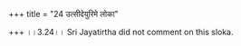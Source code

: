 +++
title = "24 उत्सीदेयुरिमे लोका"

+++
।।3.24।। Sri Jayatirtha did not comment on this sloka.  
  
